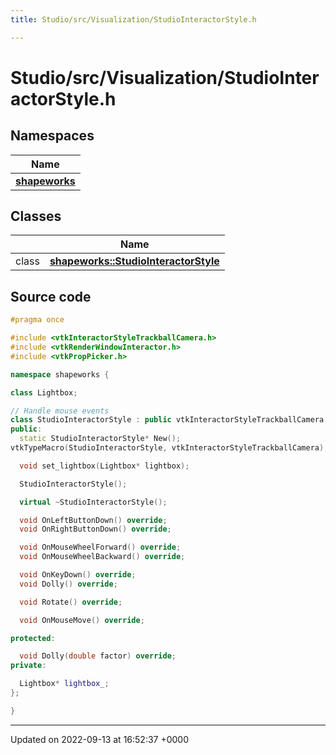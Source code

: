 ```yaml
---
title: Studio/src/Visualization/StudioInteractorStyle.h

---
```


# Studio/src/Visualization/StudioInteractorStyle.h



## Namespaces

| Name           |
| -------------- |
| **[shapeworks](../Namespaces/namespaceshapeworks.md)**  |

## Classes

|                | Name           |
| -------------- | -------------- |
| class | **[shapeworks::StudioInteractorStyle](../Classes/classshapeworks_1_1StudioInteractorStyle.md)**  |




## Source code

```cpp
#pragma once

#include <vtkInteractorStyleTrackballCamera.h>
#include <vtkRenderWindowInteractor.h>
#include <vtkPropPicker.h>

namespace shapeworks {

class Lightbox;

// Handle mouse events
class StudioInteractorStyle : public vtkInteractorStyleTrackballCamera {
public:
  static StudioInteractorStyle* New();
vtkTypeMacro(StudioInteractorStyle, vtkInteractorStyleTrackballCamera);

  void set_lightbox(Lightbox* lightbox);

  StudioInteractorStyle();

  virtual ~StudioInteractorStyle();

  void OnLeftButtonDown() override;
  void OnRightButtonDown() override;

  void OnMouseWheelForward() override;
  void OnMouseWheelBackward() override;

  void OnKeyDown() override;
  void Dolly() override;

  void Rotate() override;

  void OnMouseMove() override;

protected:

  void Dolly(double factor) override;
private:

  Lightbox* lightbox_;
};

}
```


-------------------------------

Updated on 2022-09-13 at 16:52:37 +0000
